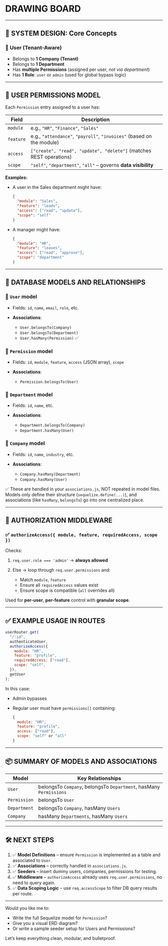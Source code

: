 # DRAWING BOARD

---

## 🔧 SYSTEM DESIGN: Core Concepts

### 👤 **User (Tenant-Aware)**

- Belongs to **1 Company (Tenant)**
- Belongs to **1 Department**
- Has **multiple Permissions** (assigned per user, _not via department_)
- Has **1 Role**: `user` or `admin` (used for global bypass logic)

---

## 📘 USER PERMISSIONS MODEL

Each `Permission` entry assigned to a user has:

| Field     | Description                                                           |
| --------- | --------------------------------------------------------------------- |
| `module`  | e.g., `"HR"`, `"Finance"`, `"Sales"`                                  |
| `feature` | e.g., `"attendance"`, `"payroll"`, `"invoices"` (based on the module) |
| `access`  | `["create", "read", "update", "delete"]` (matches REST operations)    |
| `scope`   | `"self"`, `"department"`, `"all"` – governs **data visibility**       |

**Examples:**

- A user in the Sales department might have:

  ```json
  {
    "module": "Sales",
    "feature": "leads",
    "access": ["read", "update"],
    "scope": "self"
  }
  ```

- A manager might have:

  ```json
  {
    "module": "HR",
    "feature": "leaves",
    "access": ["read", "approve"],
    "scope": "department"
  }
  ```

---

## 🔄 DATABASE MODELS AND RELATIONSHIPS

### 🧩 `User` model

- Fields: `id`, `name`, `email`, `role`, etc.
- **Associations**:

  - `User.belongsTo(Company)`
  - `User.belongsTo(Department)`
  - `User.hasMany(Permission)` ✅

### 🧩 `Permission` model

- Fields: `id`, `module`, `feature`, `access` (JSON array), `scope`
- **Associations**:

  - `Permission.belongsTo(User)`

### 🧩 `Department` model

- Fields: `id`, `name`, etc.
- **Associations**:

  - `Department.belongsTo(Company)`
  - `Department.hasMany(User)`

### 🧩 `Company` model

- Fields: `id`, `name`, `industry`, etc.
- **Associations**:

  - `Company.hasMany(Department)`
  - `Company.hasMany(User)`

✅ These are handled in your `associations.js`, NOT repeated in model files.
Models only define their structure (`sequelize.define(...)`), and associations (like `hasMany`, `belongsTo`) go into one centralized place.

---

## 🔐 AUTHORIZATION MIDDLEWARE

### ✅ `authorizeAccess({ module, feature, requiredAccess, scope })`

Checks:

1. `req.user.role === 'admin'` → **always allowed**
2. Else → loop through `req.user.permissions` and:

   - Match `module`, `feature`
   - Ensure all `requiredAccess` values exist
   - Ensure scope is compatible (`all` overrides all)

Used for **per-user**, **per-feature** control with **granular scope**.

---

## ✅ EXAMPLE USAGE IN ROUTES

```js
userRouter.get(
  "/:id",
  authenticateUser,
  authorizeAccess({
    module: "HR",
    feature: "profile",
    requiredAccess: ["read"],
    scope: "self",
  }),
  getUser
);
```

In this case:

- Admin bypasses
- Regular user must have `permissions[]` containing:

  ```js
  {
    module: "HR",
    feature: "profile",
    access: ["read"],
    scope: "self" or "all"
  }
  ```

---

## 📦 SUMMARY OF MODELS AND ASSOCIATIONS

| Model        | Key Relationships                                                  |
| ------------ | ------------------------------------------------------------------ |
| `User`       | belongsTo `Company`, belongsTo `Department`, hasMany `Permissions` |
| `Permission` | belongsTo `User`                                                   |
| `Department` | belongsTo `Company`, hasMany `Users`                               |
| `Company`    | hasMany `Departments`, hasMany `Users`                             |

---

## 🛠️ NEXT STEPS

1. ✅ **Model Definitions** – ensure `Permission` is implemented as a table and associated to `User`.
2. ✅ **Associations** – correctly handled in `associations.js`.
3. ✅ **Seeders** – insert dummy users, companies, permissions for testing.
4. ✅ **Middleware** – `authorizeAccess` already uses `req.user.permissions`, no need to query again.
5. ✅ **Data Scoping Logic** – use `req.accessScope` to filter DB query results per route.

---

Would you like me to:

- Write the full Sequelize model for `Permission`?
- Give you a visual ERD diagram?
- Or write a sample seeder setup for Users and Permissions?

Let’s keep everything clean, modular, and bulletproof.
